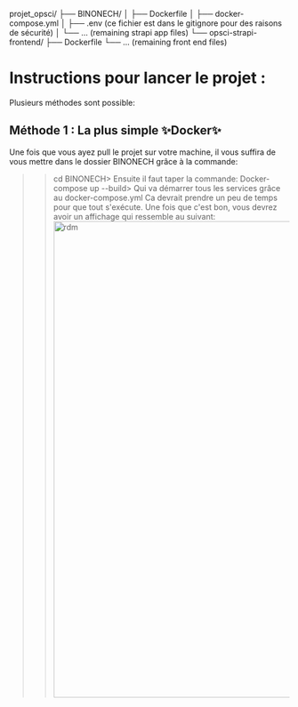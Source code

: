 
projet_opsci/
├── BINONECH/
│   ├── Dockerfile
│   ├── docker-compose.yml
│   ├── .env (ce fichier est dans le gitignore pour des raisons de sécurité)
│   └── ... (remaining strapi app files)
└── opsci-strapi-frontend/
    ├── Dockerfile
    └── ... (remaining front end files)

# Instructions pour lancer le projet :
Plusieurs méthodes sont possible:
## Méthode 1 : La plus simple ✨Docker✨
Une fois que vous ayez pull le projet sur votre machine, il vous suffira de vous mettre dans le dossier BINONECH grâce à la commande:
>>cd BINONECH>
Ensuite il faut taper la commande:
>>Docker-compose up --build>
Qui va démarrer tous les services grâce au docker-compose.yml
Ca devrait prendre un peu de temps pour que tout s'exécute.
Une fois que c'est bon, vous devrez avoir un affichage qui ressemble au suivant:
>><img width="857" alt="rdm" src="https://github.com/hasleyy6/Projet-opsci/assets/141744710/2475a0a3-b470-4a36-8a7b-9d612d97ce93">
